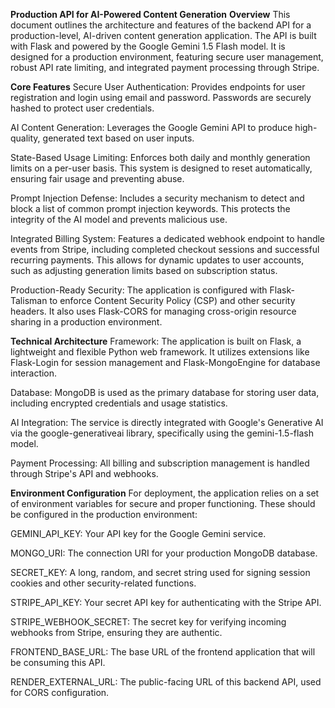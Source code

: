 **Production API for AI-Powered Content Generation**
**Overview**
This document outlines the architecture and features of the backend API for a production-level, AI-driven content generation application. The API is built with Flask and powered by the Google Gemini 1.5 Flash model. It is designed for a production environment, featuring secure user management, robust API rate limiting, and integrated payment processing through Stripe.

**Core Features**
Secure User Authentication: Provides endpoints for user registration and login using email and password. Passwords are securely hashed to protect user credentials.

AI Content Generation: Leverages the Google Gemini API to produce high-quality, generated text based on user inputs.

State-Based Usage Limiting: Enforces both daily and monthly generation limits on a per-user basis. This system is designed to reset automatically, ensuring fair usage and preventing abuse.

Prompt Injection Defense: Includes a security mechanism to detect and block a list of common prompt injection keywords. This protects the integrity of the AI model and prevents malicious use.

Integrated Billing System: Features a dedicated webhook endpoint to handle events from Stripe, including completed checkout sessions and successful recurring payments. This allows for dynamic updates to user accounts, such as adjusting generation limits based on subscription status.

Production-Ready Security: The application is configured with Flask-Talisman to enforce Content Security Policy (CSP) and other security headers. It also uses Flask-CORS for managing cross-origin resource sharing in a production environment.

**Technical Architecture**
Framework: The application is built on Flask, a lightweight and flexible Python web framework. It utilizes extensions like Flask-Login for session management and Flask-MongoEngine for database interaction.

Database: MongoDB is used as the primary database for storing user data, including encrypted credentials and usage statistics.

AI Integration: The service is directly integrated with Google's Generative AI via the google-generativeai library, specifically using the gemini-1.5-flash model.

Payment Processing: All billing and subscription management is handled through Stripe's API and webhooks.

**Environment Configuration**
For deployment, the application relies on a set of environment variables for secure and proper functioning. These should be configured in the production environment:

GEMINI_API_KEY: Your API key for the Google Gemini service.

MONGO_URI: The connection URI for your production MongoDB database.

SECRET_KEY: A long, random, and secret string used for signing session cookies and other security-related functions.

STRIPE_API_KEY: Your secret API key for authenticating with the Stripe API.

STRIPE_WEBHOOK_SECRET: The secret key for verifying incoming webhooks from Stripe, ensuring they are authentic.

FRONTEND_BASE_URL: The base URL of the frontend application that will be consuming this API.

RENDER_EXTERNAL_URL: The public-facing URL of this backend API, used for CORS configuration.